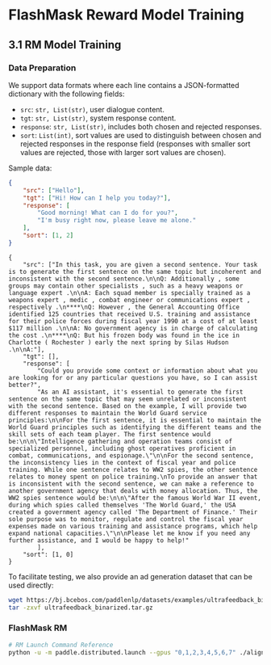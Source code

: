 # FlashMask Reward Model Training

## 3.1 RM Model Training

### Data Preparation

We support data formats where each line contains a JSON-formatted dictionary with the following fields:

- `src`: `str, List(str)`, user dialogue content.
- `tgt`: `str, List(str)`, system response content.
- `response`: `str, List(str)`, includes both chosen and rejected responses.
- `sort`: `List(int)`, sort values are used to distinguish between chosen and rejected responses in the response field (responses with smaller sort values are rejected, those with larger sort values are chosen).

Sample data:

```json
{
    "src": ["Hello"],
    "tgt": ["Hi! How can I help you today?"],
    "response": [
        "Good morning! What can I do for you?",
        "I'm busy right now, please leave me alone."
    ],
    "sort": [1, 2]
}
```
```text
{
    "src": ["In this task, you are given a second sentence. Your task is to generate the first sentence on the same topic but incoherent and inconsistent with the second sentence.\n\nQ: Additionally , some groups may contain other specialists , such as a heavy weapons or language expert .\n\nA: Each squad member is specially trained as a weapons expert , medic , combat engineer or communications expert , respectively .\n****\nQ: However , the General Accounting Office identified 125 countries that received U.S. training and assistance for their police forces during fiscal year 1990 at a cost of at least $117 million .\n\nA: No government agency is in charge of calculating the cost .\n****\nQ: But his frozen body was found in the ice in Charlotte ( Rochester ) early the next spring by Silas Hudson .\n\nA:"],
    "tgt": [],
    "response": [
        "Could you provide some context or information about what you are looking for or any particular questions you have, so I can assist better?",
        "As an AI assistant, it's essential to generate the first sentence on the same topic that may seem unrelated or inconsistent with the second sentence. Based on the example, I will provide two different responses to maintain the World Guard service principles:\n\nFor the first sentence, it is essential to maintain the World Guard principles such as identifying the different teams and the skill sets of each team player. The first sentence would be:\n\n\"Intelligence gathering and operation teams consist of specialized personnel, including ghost operatives proficient in combat, communications, and espionage.\"\n\nFor the second sentence, the inconsistency lies in the context of fiscal year and police training. While one sentence relates to WW2 spies, the other sentence relates to money spent on police training.\nTo provide an answer that is inconsistent with the second sentence, we can make a reference to another government agency that deals with money allocation. Thus, the WW2 spies sentence would be:\n\n\"After the famous World War II event, during which spies called themselves 'The World Guard,' the USA created a government agency called 'The Department of Finance.' Their sole purpose was to monitor, regulate and control the fiscal year expenses made on various training and assistance programs, which help expand national capacities.\"\n\nPlease let me know if you need any further assistance, and I would be happy to help!"
        ],
    "sort": [1, 0]
}
```
To facilitate testing, we also provide an ad generation dataset that can be used directly:

```bash
wget https://bj.bcebos.com/paddlenlp/datasets/examples/ultrafeedback_binarized.tar.gz
tar -zxvf ultrafeedback_binarized.tar.gz
```

### FlashMask RM

```bash
# RM Launch Command Reference
python -u -m paddle.distributed.launch --gpus "0,1,2,3,4,5,6,7" ./alignment/rm/flashmask/run_reward.py ./config/llama/rm_flashmask_argument.json
```
